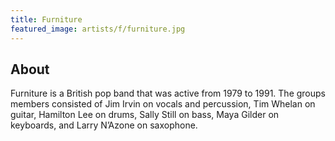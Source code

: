 ```yaml
---
title: Furniture
featured_image: artists/f/furniture.jpg
---
```

## About

Furniture is a British pop band that was active from 1979 to 1991. The groups members consisted of Jim Irvin on vocals and percussion, Tim Whelan on guitar, Hamilton Lee on drums, Sally Still on bass, Maya Gilder on keyboards, and Larry N’Azone on saxophone.
